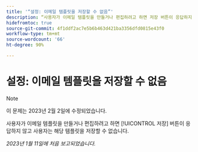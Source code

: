```yaml
---
title: '“설정: 이메일 템플릿을 저장할 수 없음”'
description: “사용자가 이메일 템플릿을 만들거나 편집하려고 하면 저장 버튼이 응답하지 않고 사용자는 해당 템플릿을 저장할 수 없습니다.”
hidefromtoc: true
source-git-commit: 4f1ddf2ac7e5b6b463d421ba3356dfd0815e43f0
workflow-type: tm+mt
source-wordcount: '66'
ht-degree: 90%

---
```



# 설정: 이메일 템플릿을 저장할 수 없음

>[!NOTE]
>
>이 문제는 2023년 2월 2일에 수정되었습니다.

사용자가 이메일 템플릿을 만들거나 편집하려고 하면 [!UICONTROL 저장] 버튼이 응답하지 않고 사용자는 해당 템플릿을 저장할 수 없습니다.

_2023년 1월 11일에 처음 보고되었습니다._

